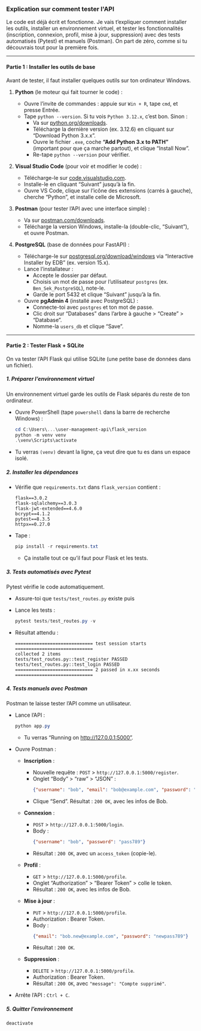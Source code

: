 ### Explication sur comment tester l'API

Le code est déjà écrit et fonctionne. Je vais t’expliquer comment installer les outils, installer un environnement virtuel, et tester les fonctionnalités (inscription, connexion, profil, mise à jour, suppression) avec des tests automatisés (Pytest) et manuels (Postman). On part de zéro, comme si tu découvrais tout pour la première fois.

---

#### Partie 1 : Installer les outils de base

Avant de tester, il faut installer quelques outils sur ton ordinateur Windows.

1. **Python** (le moteur qui fait tourner le code) :
   - Ouvre l’invite de commandes : appuie sur `Win + R`, tape `cmd`, et presse Entrée.
   - Tape `python --version`. Si tu vois `Python 3.12.x`, c’est bon. Sinon :
      - Va sur [python.org/downloads](https://www.python.org/downloads/).
      - Télécharge la dernière version (ex. 3.12.6) en cliquant sur “Download Python 3.x.x”.
      - Ouvre le fichier `.exe`, coche **“Add Python 3.x to PATH”** (important pour que ça marche partout), et clique “Install Now”.
      - Re-tape `python --version` pour vérifier.

2. **Visual Studio Code** (pour voir et modifier le code) :
   - Télécharge-le sur [code.visualstudio.com](https://code.visualstudio.com).
   - Installe-le en cliquant “Suivant” jusqu’à la fin.
   - Ouvre VS Code, clique sur l’icône des extensions (carrés à gauche), cherche “Python”, et installe celle de Microsoft.

3. **Postman** (pour tester l’API avec une interface simple) :
   - Va sur [postman.com/downloads](https://www.postman.com/downloads/).
   - Télécharge la version Windows, installe-la (double-clic, “Suivant”), et ouvre Postman.

4. **PostgreSQL** (base de données pour FastAPI) :
   - Télécharge-le sur [postgresql.org/download/windows](https://www.postgresql.org/download/windows/) via “Interactive Installer by EDB” (ex. version 15.x).
   - Lance l’installateur :
      - Accepte le dossier par défaut.
      - Choisis un mot de passe pour l’utilisateur `postgres` (ex. `Ben_Sek_PostgreSQL`), note-le.
      - Garde le port 5432 et clique “Suivant” jusqu’à la fin.
   - Ouvre **pgAdmin 4** (installé avec PostgreSQL) :
      - Connecte-toi avec `postgres` et ton mot de passe.
      - Clic droit sur “Databases” dans l’arbre à gauche > “Create” > “Database”.
      - Nomme-la `users_db` et clique “Save”.

---

#### Partie 2 : Tester Flask + SQLite

On va tester l’API Flask qui utilise SQLite (une petite base de données dans un fichier).

##### 1. Préparer l’environnement virtuel

Un environnement virtuel garde les outils de Flask séparés du reste de ton ordinateur.
- Ouvre PowerShell (tape `powershell` dans la barre de recherche Windows) :

   ```powershell
   cd C:\Users\...\user-management-api\flask_version
   python -m venv venv
   .\venv\Scripts\activate
   ```

- Tu verras `(venv)` devant la ligne, ça veut dire que tu es dans un espace isolé.

##### 2. Installer les dépendances

- Vérifie que `requirements.txt` dans `flask_version` contient :
  ```
  flask==3.0.2
  flask-sqlalchemy==3.0.3
  flask-jwt-extended==4.6.0
  bcrypt==4.1.2
  pytest==8.3.5
  httpx==0.27.0
  ```

- Tape :
  ```powershell
  pip install -r requirements.txt
  ```

  - Ça installe tout ce qu’il faut pour Flask et les tests.

##### 3. Tests automatisés avec Pytest

Pytest vérifie le code automatiquement.
- Assure-toi que `tests/test_routes.py` existe puis
- Lance les tests :
  ```powershell
  pytest tests/test_routes.py -v
  ```

- Résultat attendu :
  ```
  ============================= test session starts =============================
  collected 2 items
  tests/test_routes.py::test_register PASSED
  tests/test_routes.py::test_login PASSED
  ============================= 2 passed in x.xx seconds =============================
  ```

##### 4. Tests manuels avec Postman

Postman te laisse tester l’API comme un utilisateur.
- Lance l’API :
  ```powershell
  python app.py
  ```
   - Tu verras “Running on http://127.0.0.1:5000”.

- Ouvre Postman :
  - **Inscription** :
    - Nouvelle requête : `POST` > `http://127.0.0.1:5000/register`.
    - Onglet “Body” > “raw” > “JSON” :
      ```json
      {"username": "bob", "email": "bob@example.com", "password": "pass789"}
      ```
    - Clique “Send”. Résultat : `200 OK`, avec les infos de Bob.

  - **Connexion** :
    - `POST` > `http://127.0.0.1:5000/login`.
    - Body :
      ```json
      {"username": "bob", "password": "pass789"}
      ```
    - Résultat : `200 OK`, avec un `access_token` (copie-le).

  - **Profil** :
    - `GET` > `http://127.0.0.1:5000/profile`.
    - Onglet “Authorization” > “Bearer Token” > colle le token.
    - Résultat : `200 OK`, avec les infos de Bob.

  - **Mise à jour** :
    - `PUT` > `http://127.0.0.1:5000/profile`.
    - Authorization : Bearer Token.
    - Body :
      ```json
      {"email": "bob.new@example.com", "password": "newpass789"}
      ```
    - Résultat : `200 OK`.

  - **Suppression** :
    - `DELETE` > `http://127.0.0.1:5000/profile`.
    - Authorization : Bearer Token.
    - Résultat : `200 OK`, avec `"message": "Compte supprimé"`.
- Arrête l’API : `Ctrl + C`.

##### 5. Quitter l’environnement
```powershell
deactivate
```